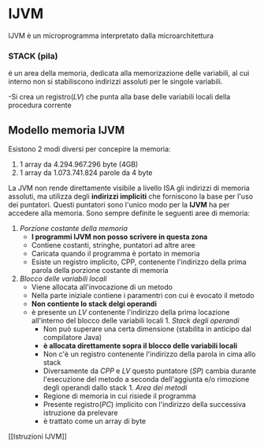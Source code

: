   # IJVM 
IJVM è un microprogramma interpretato dalla microarchitettura

### STACK (pila)
é un area della memoria, dedicata alla memorizazione delle variabili, al cui interno non si stabiliscono indirizzi assoluti per le singole variabili.

-Si crea un registro(*LV*) che punta alla base delle variabili locali della procedura corrente

## Modello memoria IJVM
Esistono 2 modi diversi per concepire la memoria:
1. 1 array da 4.294.967.296 byte (4GB)
1. 1 array da 1.073.741.824 parole da 4 byte

La JVM non rende direttamente visibile a livello ISA gli indirizzi di memoria assoluti, ma utilizza degli **indirizzi impliciti** che forniscono la base per l'uso dei puntatori.
Questi puntatori sono l'unico modo per la **IJVM**  ha per accedere alla memoria.
Sono sempre definite le seguenti aree di memoria:
1. *Porzione costante della memoria*
   - **I programmi IJVM non posso scrivere in questa zona**
   - Contiene costanti, stringhe, puntatori ad altre aree
   -   Caricata quando il programma è portato in memoria
   -   Esiste un registro implicito, CPP, contenente l'indirizzo della prima parola della porzione costante di memoria
  1. *Blocco delle variabili locali*
     - Viene allocata all'invocazione di un metodo
     - Nella parte iniziale contiene i paramentri con cui è evocato il metodo
     - **Non contiente lo stack delgi operandi**
     - è presente un *LV* contenente l'indirizzo della prima locazione all'interno del blocco delle variabili locali
    1. *Stack degli operandi*
        - Non può superare una certa dimensione (stabilita in anticipo dal compilatore Java)
        - **è allocata direttamente sopra il blocco delle variabili locali** 
        - Non c'è un registro contenente l'indirizzo della parola in cima allo stack
        - Diversamente da *CPP* e *LV* questo puntatore (*SP*) cambia durante l'esecuzione del metodo a seconda dell'aggiunta e/o rimozione degli operandi dallo stack
    1. *Area dei metodi*
        - Regione di memoria in cui risiede il programma
        - Presente registro(*PC*) implicito con l'indirizzo della successiva istruzione da prelevare
        - è trattato come un array di byte

[[Istruzioni IJVM]]
